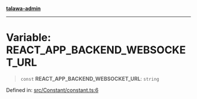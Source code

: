 [**talawa-admin**](../../../README.md)

***

# Variable: REACT\_APP\_BACKEND\_WEBSOCKET\_URL

> `const` **REACT\_APP\_BACKEND\_WEBSOCKET\_URL**: `string`

Defined in: [src/Constant/constant.ts:6](https://github.com/MayankJha014/talawa-admin/blob/0dd35cc200a4ed7562fa81ab87ec9b2a6facd18b/src/Constant/constant.ts#L6)
